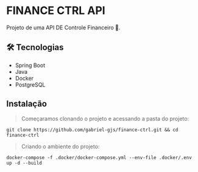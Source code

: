 # FINANCE CTRL API

Projeto de uma API DE Controle Financeiro 🤑.

## 🛠 Tecnologias

- Spring Boot
- Java
- Docker
- PostgreSQL

## Instalação

> Começaramos clonando o projeto e acessando a pasta do projeto:
```
git clone https://github.com/gabriel-gjs/finance-ctrl.git && cd finance-ctrl
```

>Criando o ambiente do projeto:
```
docker-compose -f .docker/docker-compose.yml --env-file .docker/.env  up -d --build
```